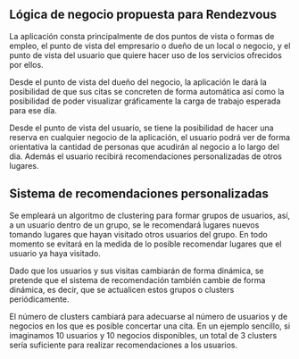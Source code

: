 ## Lógica de negocio propuesta para Rendezvous

La aplicación consta principalmente de dos puntos de vista o formas de empleo, el punto de vista del empresario o dueño de un local o negocio, y el punto de vista del usuario que quiere hacer uso de los servicios ofrecidos por ellos.

Desde el punto de vista del dueño del negocio, la aplicación le dará la posibilidad de que sus citas se concreten de forma automática así como la posibilidad de poder visualizar gráficamente la carga de trabajo esperada para ese día.
 
Desde el punto de vista del usuario, se tiene la posibilidad de hacer una reserva en cualquier negocio de la aplicación, el usuario podrá ver de forma orientativa la cantidad de personas que acudirán al negocio a lo largo del dia. Además el usuario recibirá recomendaciones personalizadas de otros lugares.

## Sistema de recomendaciones personalizadas

Se empleará un algoritmo de clustering para formar grupos de usuarios, así, a un usuario dentro de un grupo, se le recomendará lugares nuevos tomando lugares que hayan visitado otros usuarios del grupo. En todo momento se evitará en la medida de lo posible recomendar lugares que el usuario ya haya visitado.

Dado que los usuarios y sus visitas cambiarán de forma dinámica, se pretende que el sistema de recomendación también cambie de forma dinámica, es decir, que se actualicen estos grupos o clusters periódicamente.

El número de clusters cambiará para adecuarse al número de usuarios y de negocios en los que es posible concertar una cita. En un ejemplo sencillo, si imaginamos 10 usuarios y 10 negocios disponibles, un total de 3 clusters sería suficiente para realizar recomendaciones a los usuarios.

